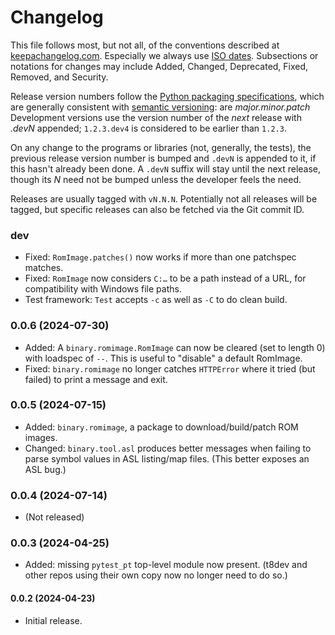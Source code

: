 Changelog
=========

This file follows most, but not all, of the conventions described at
[keepachangelog.com]. Especially we always use [ISO dates]. Subsections or
notations for changes may include Added, Changed, Deprecated, Fixed,
Removed, and Security.

Release version numbers follow the [Python packaging
specifications][pyver], which are generally consistent with [semantic
versioning][semver]: are _major.minor.patch_ Development versions use the
version number of the _next_ release with _.devN_ appended; `1.2.3.dev4` is
considered to be earlier than `1.2.3`.

On any change to the programs or libraries (not, generally, the tests), the
previous release version number is bumped and `.devN` is appended to it, if
this hasn't already been done. A `.devN` suffix will stay until the next
release, though its _N_ need not be bumped unless the developer feels the
need.

Releases are usually tagged with `vN.N.N`. Potentially not all releases
will be tagged, but specific releases can also be fetched via the Git
commit ID.

### dev
- Fixed: `RomImage.patches()` now works if more than one patchspec matches.
- Fixed: `RomImage` now considers `C:…` to be a path instead of a URL,
  for compatibility with Windows file paths.
- Test framework: `Test` accepts `-c` as well as `-C` to do clean build.

### 0.0.6 (2024-07-30)
- Added: A `binary.romimage.RomImage` can now be cleared (set to length 0)
  with loadspec of `--`. This is useful to "disable" a default RomImage.
- Fixed: `binary.romimage` no longer catches `HTTPError` where it tried
  (but failed) to print a message and exit.

### 0.0.5 (2024-07-15)
- Added: `binary.romimage`, a package to download/build/patch ROM images.
- Changed: `binary.tool.asl` produces better messages when failing to parse
  symbol values in ASL listing/map files. (This better exposes an ASL bug.)

### 0.0.4 (2024-07-14)
- (Not released)

### 0.0.3 (2024-04-25)
- Added: missing `pytest_pt` top-level module now present.
  (t8dev and other repos using their own copy now no longer need to do so.)

#### 0.0.2 (2024-04-23)
- Initial release.



<!-------------------------------------------------------------------->
[ISO dates]: https://xkcd.com/1179/
[keepachangelog.com]: https://keepachangelog.com/
[pyver]: https://packaging.python.org/en/latest/specifications/version-specifiers/#version-specifiers
[semver]: https://en.wikipedia.org/wiki/Software_versioning#Semantic_versioning
